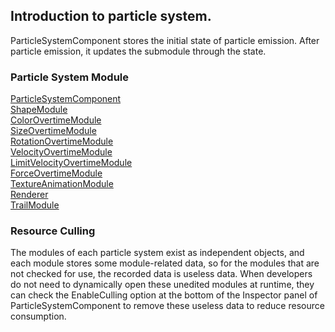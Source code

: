 ## Introduction to particle system.

ParticleSystemComponent stores the initial state of particle emission. After particle emission, it updates the submodule through the state.

### Particle System Module

[ParticleSystemComponent](main-module.md)  
[ShapeModule](emitter.md)  
[ColorOvertimeModule](color-module.md)  
[SizeOvertimeModule](size-module.md)  
[RotationOvertimeModule](rotation-module.md)  
[VelocityOvertimeModule](velocity-module.md)  
[LimitVelocityOvertimeModule](limit-velocity-module.md)  
[ForceOvertimeModule](force-module.md)  
[TextureAnimationModule](texture-animation-module.md)  
[Renderer](renderer.md)  
[TrailModule](trail-module.md)

### Resource Culling

The modules of each particle system exist as independent objects, and each module stores some module-related data, so for the modules that are not checked for use, the recorded data is useless data. When developers do not need to dynamically open these unedited modules at runtime, they can check the EnableCulling option at the bottom of the Inspector panel of ParticleSystemComponent to remove these useless data to reduce resource consumption.














